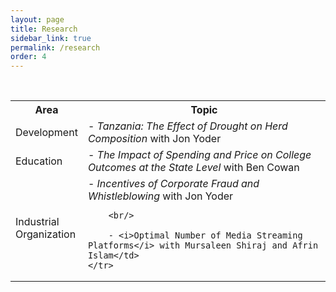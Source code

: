 ```yaml
---
layout: page
title: Research
sidebar_link: true
permalink: /research
order: 4
---
```


<br/>

<table>
	<col width="20%">
  	<col width="80%">
	<tr>
		<th>Area</th>
		<th>Topic</th>
	</tr>
	<tr>
		<td>Development</td>
		<td>- <i>Tanzania: The Effect of Drought on Herd Composition</i> with Jon Yoder</td>
	</tr>
	<tr>
		<td>Education</td>
		<td>- <i>The Impact of Spending and Price on College Outcomes at the State Level</i> with Ben Cowan</td>
	</tr>
	<tr>
		<td>Industrial Organization</td>
		<td>- <i>Incentives of Corporate Fraud and Whistleblowing</i> with Jon Yoder

		<br/>

		- <i>Optimal Number of Media Streaming Platforms</i> with Mursaleen Shiraj and Afrin Islam</td>
	</tr>
</table>